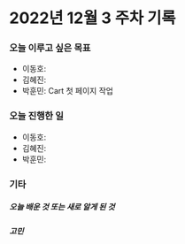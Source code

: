 # 2022년 12월 3 주차 기록
### 오늘 이루고 싶은 목표
- 이동호: 
- 김혜진:
- 박훈민: Cart 첫 페이지 작업

### 오늘 진행한 일 
- 이동호: 
- 김혜진:
- 박훈민: 

### 기타
##### 오늘 배운 것 또는 새로 알게 된 것

##### 고민

##### 
